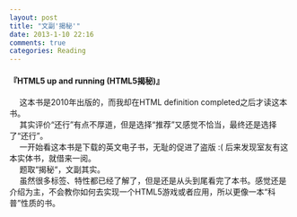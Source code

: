 ```yaml
---
layout: post
title: "文副'揭秘'"
date: 2013-1-10 22:16
comments: true
categories: Reading
---
```


#### 『HTML5 up and running (HTML5揭秘)』

　  这本书是2010年出版的，而我却在HTML definition completed之后才读这本书。
　  
　  其实评价“还行”有点不厚道，但是选择“推荐”又感觉不恰当，最终还是选择了“还行”。 
　  
　  一开始看这本书是下载的英文电子书，无耻的促进了盗版 :(   后来发现室友有这本实体书，就借来一阅。
　  
　  题取“揭秘“，文副其实。 
　  
　  虽然很多标签、特性都已经了解了，但是还是从头到尾看完了本书。感觉还是介绍为主，不会教你如何去实现一个HTML5游戏或者应用，所以更像一本“科普”性质的书。 
